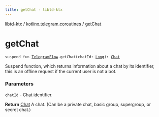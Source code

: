 ```yaml
---
title: getChat - libtd-ktx
---
```


[libtd-ktx](../index.html) / [kotlinx.telegram.coroutines](index.html) / [getChat](./get-chat.html)

# getChat

`suspend fun `[`TelegramFlow`](../kotlinx.telegram.core/-telegram-flow/index.html)`.getChat(chatId: `[`Long`](https://kotlinlang.org/api/latest/jvm/stdlib/kotlin/-long/index.html)`): `[`Chat`](https://tdlibx.github.io/td/docs/org/drinkless/td/libcore/telegram/TdApi/Chat.html)

Suspend function, which returns information about a chat by its identifier, this is an offline
request if the current user is not a bot.

### Parameters

`chatId` - Chat identifier.

**Return**
[Chat](https://tdlibx.github.io/td/docs/org/drinkless/td/libcore/telegram/TdApi/Chat.html) A chat. (Can be a private chat, basic group, supergroup, or secret chat.)

